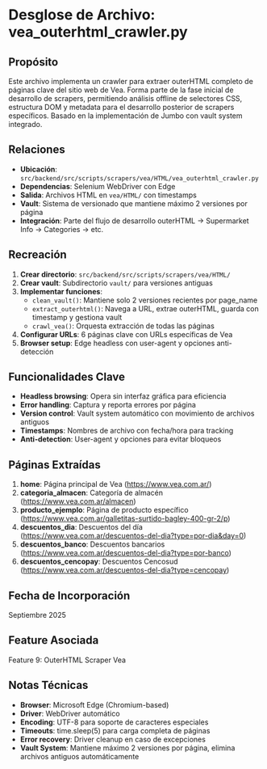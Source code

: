 # Desglose de Archivo: vea_outerhtml_crawler.py

## Propósito
Este archivo implementa un crawler para extraer outerHTML completo de páginas clave del sitio web de Vea. Forma parte de la fase inicial de desarrollo de scrapers, permitiendo análisis offline de selectores CSS, estructura DOM y metadata para el desarrollo posterior de scrapers específicos. Basado en la implementación de Jumbo con vault system integrado.

## Relaciones
- **Ubicación**: `src/backend/src/scripts/scrapers/vea/HTML/vea_outerhtml_crawler.py`
- **Dependencias**: Selenium WebDriver con Edge
- **Salida**: Archivos HTML en `vea/HTML/` con timestamps
- **Vault**: Sistema de versionado que mantiene máximo 2 versiones por página
- **Integración**: Parte del flujo de desarrollo outerHTML → Supermarket Info → Categories → etc.

## Recreación
1. **Crear directorio**: `src/backend/src/scripts/scrapers/vea/HTML/`
2. **Crear vault**: Subdirectorio `vault/` para versiones antiguas
3. **Implementar funciones**:
   - `clean_vault()`: Mantiene solo 2 versiones recientes por page_name
   - `extract_outerhtml()`: Navega a URL, extrae outerHTML, guarda con timestamp y gestiona vault
   - `crawl_vea()`: Orquesta extracción de todas las páginas
4. **Configurar URLs**: 6 páginas clave con URLs específicas de Vea
5. **Browser setup**: Edge headless con user-agent y opciones anti-detección

## Funcionalidades Clave
- **Headless browsing**: Opera sin interfaz gráfica para eficiencia
- **Error handling**: Captura y reporta errores por página
- **Version control**: Vault system automático con movimiento de archivos antiguos
- **Timestamps**: Nombres de archivo con fecha/hora para tracking
- **Anti-detection**: User-agent y opciones para evitar bloqueos

## Páginas Extraídas
1. **home**: Página principal de Vea (https://www.vea.com.ar/)
2. **categoria_almacen**: Categoría de almacén (https://www.vea.com.ar/almacen)
3. **producto_ejemplo**: Página de producto específico (https://www.vea.com.ar/galletitas-surtido-bagley-400-gr-2/p)
4. **descuentos_dia**: Descuentos del día (https://www.vea.com.ar/descuentos-del-dia?type=por-dia&day=0)
5. **descuentos_banco**: Descuentos bancarios (https://www.vea.com.ar/descuentos-del-dia?type=por-banco)
6. **descuentos_cencopay**: Descuentos Cencosud (https://www.vea.com.ar/descuentos-del-dia?type=cencopay)

## Fecha de Incorporación
Septiembre 2025

## Feature Asociada
Feature 9: OuterHTML Scraper Vea

## Notas Técnicas
- **Browser**: Microsoft Edge (Chromium-based)
- **Driver**: WebDriver automático
- **Encoding**: UTF-8 para soporte de caracteres especiales
- **Timeouts**: time.sleep(5) para carga completa de páginas
- **Error recovery**: Driver cleanup en caso de excepciones
- **Vault System**: Mantiene máximo 2 versiones por página, elimina archivos antiguos automáticamente